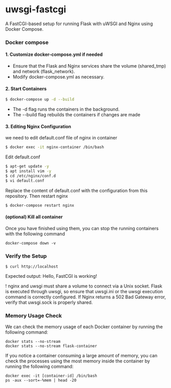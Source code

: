 # uwsgi-fastcgi
A FastCGI-based setup for running Flask with uWSGI and Nginx using Docker Compose.

### Docker compose
#### 1. Customize docker-compose.yml if needed 
- Ensure that the Flask and Nginx services share the volume (shared_tmp) and network (flask_network).
- Modify docker-compose.yml as necessary.


#### 2. Start Containers 
```bash
$ docker-compose up -d --build
```
- The -d flag runs the containers in the background.
- The --build flag rebuilds the containers if changes are made


#### 3. Editing Nginx Configuration
we need to edit default.conf file of nginx in container 
```bash
$ docker exec -it nginx-container /bin/bash 
```
Edit default.conf
```bash
$ apt-get update -y
$ apt install vim -y
$ cd /etc/nginx/conf.d
$ vi default.conf
```
Replace the content of default.conf with the configuration from this repository.
Then restart nginx 
```bash
$ docker-compose restart nginx
```
#### (optional) Kill all container 
Once you have finished using them, you can stop the running containers with the following command
```
docker-compose down -v
```

### Verify the Setup 
```
$ curl http://localhost
```
Expected output: Hello, FastCGI is working!

! nginx and uwsgi must share a volume to connect via a Unix socket.
Flask is executed through uwsgi, so ensure that uwsgi.ini or the uwsgi execution command is correctly configured.
If Nginx returns a 502 Bad Gateway error, verify that uwsgi.sock is properly shared.

### Memory Usage Check 
We can check the memory usage of each Docker container by running the following command:
```
docker stats --no-stream
docker stats --no-stream flask-container
```
If you notice a container consuming a large amount of memory, you can check the processes using the most memory inside the container by running the following command:
```
docker exec -it [container-id] /bin/bash
ps -aux --sort=-%mem | head -20
```
